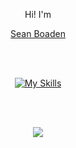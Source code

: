 <p align="center">Hi! I'm</p>

<p align="center">
  <a href="https://sean-b.com">Sean Boaden</a>
</p>

<br/><br/>

<div align="center">

[![My Skills](https://skillicons.dev/icons?i=html,css,js,ts,react,vue,nextjs,nuxtjs,nodejs,java,spring,mongodb&perline=4)](https://sean-b.com)

</p>

<br/>
<br/>

<p align="center">
  <img src="https://wakatime.com/badge/user/2310baea-2bcc-42e9-aa57-459594f791bb.svg" />
</p>
